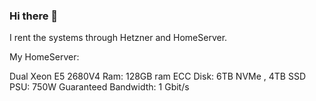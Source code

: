 ### Hi there 👋

I rent the systems through Hetzner and HomeServer.

My HomeServer:

Dual Xeon E5 2680V4
Ram: 128GB ram ECC
Disk: 6TB NVMe , 4TB SSD
PSU: 750W
Guaranteed Bandwidth: 1 Gbit/s
